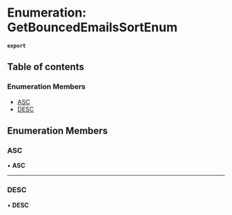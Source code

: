 # Enumeration: GetBouncedEmailsSortEnum

**`export`**

## Table of contents

### Enumeration Members

- [ASC](GetBouncedEmailsSortEnum.md#asc)
- [DESC](GetBouncedEmailsSortEnum.md#desc)

## Enumeration Members

### <a id="asc" name="asc"></a> ASC

• **ASC**

___

### <a id="desc" name="desc"></a> DESC

• **DESC**
